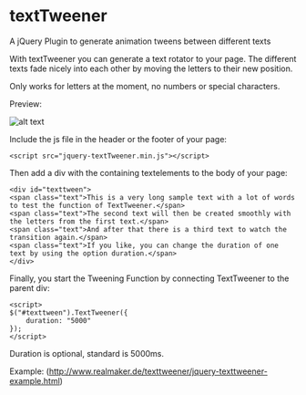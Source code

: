 # textTweener
A jQuery Plugin to generate animation tweens between different texts

With textTweener you can generate a text rotator to your page. The different texts fade nicely into each other by moving the letters to their new position. 

Only works for letters at the moment, no numbers or special characters. 

Preview:

![alt text](http://www.realmaker.de/texttweener/texttweener-demo.gif "TextTweener Preview")

Include the js file in the header or the footer of your page:
```
<script src="jquery-textTweener.min.js"></script>
```

Then add a div with the containing textelements to the body of your page:

```
<div id="texttween">
<span class="text">This is a very long sample text with a lot of words to test the function of TextTweener.</span>
<span class="text">The second text will then be created smoothly with the letters from the first text.</span>
<span class="text">And after that there is a third text to watch the transition again.</span>
<span class="text">If you like, you can change the duration of one text by using the option duration.</span>
</div>
```

Finally, you start the Tweening Function by connecting TextTweener to the parent div:

```
<script>
$("#texttween").TextTweener({
	duration: "5000"
});
</script>
```

Duration is optional, standard is 5000ms.

Example:
(http://www.realmaker.de/texttweener/jquery-texttweener-example.html)

